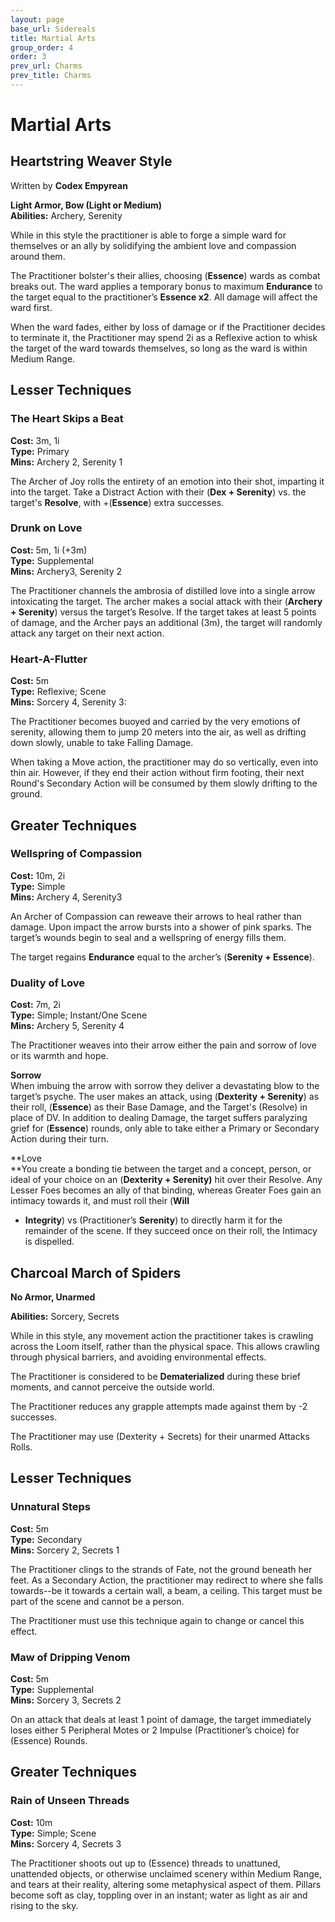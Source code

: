 ```yaml
---
layout: page
base_url: Sidereals
title: Martial Arts
group_order: 4
order: 3
prev_url: Charms
prev_title: Charms
---
```


Martial Arts
============

Heartstring Weaver Style
------------------------

Written by **Codex Empyrean**

**Light Armor, Bow (Light or Medium)**  
**Abilities:** Archery, Serenity

While in this style the practitioner is able to forge a simple ward for
themselves or an ally by solidifying the ambient love and compassion
around them.

The Practitioner bolster's their allies, choosing (**Essence**) wards as
combat breaks out. The ward applies a temporary bonus to maximum
**Endurance** to the target equal to the practitioner’s **Essence x2**.
All damage will affect the ward first.

When the ward fades, either by loss of damage or if the Practitioner
decides to terminate it, the Practitioner may spend 2i as a Reflexive
action to whisk the target of the ward towards themselves, so long as
the ward is within Medium Range.

Lesser Techniques
-----------------

### The Heart Skips a Beat

**Cost:** 3m, 1i  
**Type:** Primary  
**Mins:** Archery 2, Serenity 1

The Archer of Joy rolls the entirety of an emotion into their shot,
imparting it into the target. Take a Distract Action with their (**Dex +
Serenity**) vs. the target's **Resolve**, with +(**Essence**) extra
successes.

### Drunk on Love

**Cost:** 5m, 1i (+3m)  
**Type:** Supplemental  
**Mins:** Archery3, Serenity 2

The Practitioner channels the ambrosia of distilled love into a single
arrow intoxicating the target. The archer makes a social attack with
their (**Archery + Serenity**) versus the target’s Resolve. If the
target takes at least 5 points of damage, and the Archer pays an
additional (3m), the target will randomly attack any target on their
next action.

### Heart-A-Flutter

**Cost:** 5m  
**Type:** Reflexive; Scene  
**Mins:** Sorcery 4, Serenity 3:

The Practitioner becomes buoyed and carried by the very emotions of
serenity, allowing them to jump 20 meters into the air, as well as
drifting down slowly, unable to take Falling Damage.

When taking a Move action, the practitioner may do so vertically, even
into thin air. However, if they end their action without firm footing,
their next Round's Secondary Action will be consumed by them slowly
drifting to the ground.

Greater Techniques
------------------

### Wellspring of Compassion

**Cost:** 10m, 2i  
**Type:** Simple  
**Mins:** Archery 4, Serenity3

An Archer of Compassion can reweave their arrows to heal rather than
damage. Upon impact the arrow bursts into a shower of pink sparks. The
target’s wounds begin to seal and a wellspring of energy fills them.  
  
The target regains **Endurance** equal to the archer’s (**Serenity +
Essence**).

### Duality of Love

**Cost:** 7m, 2i  
**Type:** Simple; Instant/One Scene  
**Mins:** Archery 5, Serenity 4

The Practitioner weaves into their arrow either the pain and sorrow of
love or its warmth and hope.

**Sorrow**  
When imbuing the arrow with sorrow they deliver a devastating blow to
the target’s psyche. The user makes an attack, using (**Dexterity +
Serenity**) as their roll, (**Essence**) as their Base Damage, and the
Target's (Resolve) in place of DV. In addition to dealing Damage, the
target suffers paralyzing grief for (**Essence**) rounds, only able to
take either a Primary or Secondary Action during their turn.

**Love  
**You create a bonding tie between the target and a concept, person, or
ideal of your choice on an (**Dexterity + Serenity)** hit over their
Resolve. Any Lesser Foes becomes an ally of that binding, whereas
Greater Foes gain an intimacy towards it, and must roll their (**Will**
+ **Integrity**) vs (Practitioner’s **Serenity**) to directly harm it
for the remainder of the scene. If they succeed once on their roll, the
Intimacy is dispelled.

Charcoal March of Spiders
-------------------------

**No Armor, Unarmed**

**Abilities:** Sorcery, Secrets

While in this style, any movement action the practitioner takes is
crawling across the Loom itself, rather than the physical space. This
allows crawling through physical barriers, and avoiding environmental
effects.

The Practitioner is considered to be **Dematerialized** during these
brief moments, and cannot perceive the outside world.

The Practitioner reduces any grapple attempts made against them by -2
successes.

The Practitioner may use (Dexterity + Secrets) for their unarmed Attacks
Rolls.

Lesser Techniques
-----------------

### Unnatural Steps

**Cost:** 5m  
**Type:** Secondary  
**Mins:** Sorcery 2, Secrets 1

The Practitioner clings to the strands of Fate, not the ground beneath
her feet. As a Secondary Action, the practitioner may redirect to where
she falls towards--be it towards a certain wall, a beam, a ceiling. This
target must be part of the scene and cannot be a person.

The Practitioner must use this technique again to change or cancel this
effect.

### Maw of Dripping Venom

**Cost:** 5m  
**Type:** Supplemental  
**Mins:** Sorcery 3, Secrets 2

On an attack that deals at least 1 point of damage, the target
immediately loses either 5 Peripheral Motes or 2 Impulse (Practitioner’s
choice) for (Essence) Rounds.

Greater Techniques
------------------

### Rain of Unseen Threads

**Cost:** 10m  
**Type:** Simple; Scene  
**Mins:** Sorcery 4, Secrets 3

The Practitioner shoots out up to (Essence) threads to unattuned,
unattended objects, or otherwise unclaimed scenery within Medium Range,
and tears at their reality, altering some metaphysical aspect of them.
Pillars become soft as clay, toppling over in an instant; water as light
as air and rising to the sky.
